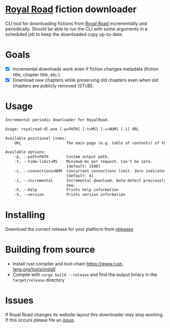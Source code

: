 # [Royal Road](https://royalroad.com/) fiction downloader
CLI tool for downloading fictions from [Royal Road](https://royalroad.com/) incrementally and periodically. Should be able to run the CLI with some arguments in a scheduled job to keep the downloaded copy up-to-date.
# Goals
- [x] Incremental downloads work even if fiction changes metadata (fiction title, chapter title, etc.).
- [x] Download new chapters while preserving old chapters even when old chapters are publicly removed (STUB).
# Usage
```txt
Incremental periodic downloader for RoyalRoad.

Usage: royalroad-dl.exe [-p=PATH] [-t=MS] [-c=NUM] [-i] URL

Available positional items:
    URL                    The main page (e.g. table of contents) of the content to download.

Available options:
    -p, --path=PATH        Custom output path.
    -t, --time-limit=MS    Minimum ms per request. Can't be zero.
                           [default: 1500]
    -c, --connections=NUM  Concurrent connections limit. Zero indicates no limit.
                           [default: 4]
    -i, --incremental      Incremental download. Auto-detect previously downloaded and only download
                           new.
    -h, --help             Prints help information
    -V, --version          Prints version information
```

# Installing
Download the correct release for your platform from [releases](https://github.com/Easyoakland/royalroad-dl/releases)
# Building from source
- Install rust compiler and tool-chain <https://www.rust-lang.org/tools/install>
- Compile with `cargo build --release` and find the output binary in the `target/release` directory
# Issues
If Royal Road changes its website layout this downloader may stop working. If this occurs please file an [issue](https://github.com/Easyoakland/royalroad-dl/issues).
